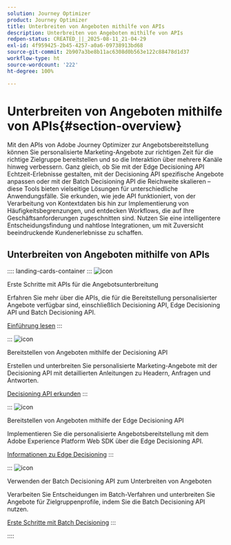 ```yaml
---
solution: Journey Optimizer
product: Journey Optimizer
title: Unterbreiten von Angeboten mithilfe von APIs
description: Unterbreiten von Angeboten mithilfe von APIs
redpen-status: CREATED_||_2025-08-11_21-04-29
exl-id: 4f959425-2b45-4257-a0a6-09738913bd68
source-git-commit: 2b907a3be8b11ac6308d0b563e122c88478d1d37
workflow-type: ht
source-wordcount: '222'
ht-degree: 100%

---
```


# Unterbreiten von Angeboten mithilfe von APIs{#section-overview}

Mit den APIs von Adobe Journey Optimizer zur Angebotsbereitstellung können Sie personalisierte Marketing-Angebote zur richtigen Zeit für die richtige Zielgruppe bereitstellen und so die Interaktion über mehrere Kanäle hinweg verbessern. Ganz gleich, ob Sie mit der Edge Decisioning API Echtzeit-Erlebnisse gestalten, mit der Decisioning API spezifische Angebote anpassen oder mit der Batch Decisioning API die Reichweite skalieren – diese Tools bieten vielseitige Lösungen für unterschiedliche Anwendungsfälle. Sie erkunden, wie jede API funktioniert, von der Verarbeitung von Kontextdaten bis hin zur Implementierung von Häufigkeitsbegrenzungen, und entdecken Workflows, die auf Ihre Geschäftsanforderungen zugeschnitten sind. Nutzen Sie eine intelligentere Entscheidungsfindung und nahtlose Integrationen, um mit Zuversicht beeindruckende Kundenerlebnisse zu schaffen.

## Unterbreiten von Angeboten mithilfe von APIs

:::: landing-cards-container
:::
![icon](https://cdn.experienceleague.adobe.com/icons/book.svg)

Erste Schritte mit APIs für die Angebotsunterbreitung

Erfahren Sie mehr über die APIs, die für die Bereitstellung personalisierter Angebote verfügbar sind, einschließlich Decisioning API, Edge Decisioning API und Batch Decisioning API.

[Einführung lesen](../using/offers/api-reference/offer-delivery-api/start-offer-delivery-apis.md)
:::

:::
![icon](https://cdn.experienceleague.adobe.com/icons/code-branch.svg)

Bereitstellen von Angeboten mithilfe der Decisioning API

Erstellen und unterbreiten Sie personalisierte Marketing-Angebote mit der Decisioning API mit detaillierten Anleitungen zu Headern, Anfragen und Antworten.

[Decisioning API erkunden](../using/offers/api-reference/offer-delivery-api/decisioning-api.md)
:::

:::
![icon](https://cdn.experienceleague.adobe.com/icons/gear.svg)

Bereitstellen von Angeboten mithilfe der Edge Decisioning API

Implementieren Sie die personalisierte Angebotsbereitstellung mit dem Adobe Experience Platform Web SDK über die Edge Decisioning API.

[Informationen zu Edge Decisioning](../using/offers/api-reference/offer-delivery-api/edge-decisioning-api.md)
:::

:::
![icon](https://cdn.experienceleague.adobe.com/icons/list-check.svg)

Verwenden der Batch Decisioning API zum Unterbreiten von Angeboten

Verarbeiten Sie Entscheidungen im Batch-Verfahren und unterbreiten Sie Angebote für Zielgruppenprofile, indem Sie die Batch Decisioning API nutzen.

[Erste Schritte mit Batch Decisioning](../using/offers/api-reference/offer-delivery-api/batch-decisioning-api.md)
:::

::::
